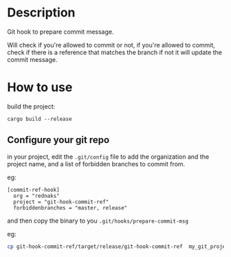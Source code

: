 # Description
Git hook to prepare commit message.

Will check if you're allowed to commit or not, if you're allowed to commit, check if there is a reference that matches the branch
if not it will update the commit message.

# How to use

build the project:
```
cargo build --release
```

## Configure your git repo

in your project, edit the `.git/config` file to add the organization and the project name, and a list of forbidden branches to commit from.

eg:

```
[commit-ref-hook]
  org = "rednaks"
  project = "git-hook-commit-ref"
  forbiddenbranches = "master, release"
```

and then copy the binary to you `.git/hooks/prepare-commit-msg`

eg:
```sh
cp git-hook-commit-ref/target/release/git-hook-commit-ref  my_git_project/.git/hooks/prepare-commit-msg
```
